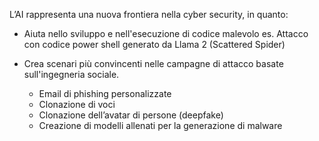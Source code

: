 L’AI rappresenta una nuova frontiera nella cyber security, in quanto:

- Aiuta nello sviluppo e nell'esecuzione di codice malevolo
    es. Attacco con codice power shell generato da Llama 2 (Scattered Spider)
    
- Crea scenari più convincenti nelle campagne di attacco basate sull'ingegneria sociale.
    - Email di phishing personalizzate
    - Clonazione di voci
    - Clonazione dell’avatar di persone (deepfake)
    - Creazione di modelli allenati per la generazione di malware
